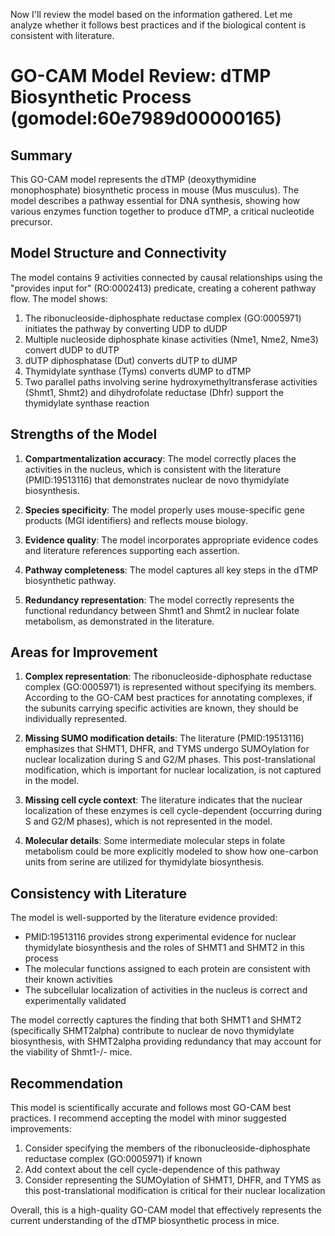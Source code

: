 Now I'll review the model based on the information gathered. Let me analyze whether it follows best practices and if the biological content is consistent with literature.

# GO-CAM Model Review: dTMP Biosynthetic Process (gomodel:60e7989d00000165)

## Summary
This GO-CAM model represents the dTMP (deoxythymidine monophosphate) biosynthetic process in mouse (Mus musculus). The model describes a pathway essential for DNA synthesis, showing how various enzymes function together to produce dTMP, a critical nucleotide precursor.

## Model Structure and Connectivity
The model contains 9 activities connected by causal relationships using the "provides input for" (RO:0002413) predicate, creating a coherent pathway flow. The model shows:

1. The ribonucleoside-diphosphate reductase complex (GO:0005971) initiates the pathway by converting UDP to dUDP
2. Multiple nucleoside diphosphate kinase activities (Nme1, Nme2, Nme3) convert dUDP to dUTP
3. dUTP diphosphatase (Dut) converts dUTP to dUMP
4. Thymidylate synthase (Tyms) converts dUMP to dTMP
5. Two parallel paths involving serine hydroxymethyltransferase activities (Shmt1, Shmt2) and dihydrofolate reductase (Dhfr) support the thymidylate synthase reaction

## Strengths of the Model

1. **Compartmentalization accuracy**: The model correctly places the activities in the nucleus, which is consistent with the literature (PMID:19513116) that demonstrates nuclear de novo thymidylate biosynthesis.

2. **Species specificity**: The model properly uses mouse-specific gene products (MGI identifiers) and reflects mouse biology.

3. **Evidence quality**: The model incorporates appropriate evidence codes and literature references supporting each assertion.

4. **Pathway completeness**: The model captures all key steps in the dTMP biosynthetic pathway.

5. **Redundancy representation**: The model correctly represents the functional redundancy between Shmt1 and Shmt2 in nuclear folate metabolism, as demonstrated in the literature.

## Areas for Improvement

1. **Complex representation**: The ribonucleoside-diphosphate reductase complex (GO:0005971) is represented without specifying its members. According to the GO-CAM best practices for annotating complexes, if the subunits carrying specific activities are known, they should be individually represented.

2. **Missing SUMO modification details**: The literature (PMID:19513116) emphasizes that SHMT1, DHFR, and TYMS undergo SUMOylation for nuclear localization during S and G2/M phases. This post-translational modification, which is important for nuclear localization, is not captured in the model.

3. **Missing cell cycle context**: The literature indicates that the nuclear localization of these enzymes is cell cycle-dependent (occurring during S and G2/M phases), which is not represented in the model.

4. **Molecular details**: Some intermediate molecular steps in folate metabolism could be more explicitly modeled to show how one-carbon units from serine are utilized for thymidylate biosynthesis.

## Consistency with Literature

The model is well-supported by the literature evidence provided:

- PMID:19513116 provides strong experimental evidence for nuclear thymidylate biosynthesis and the roles of SHMT1 and SHMT2 in this process
- The molecular functions assigned to each protein are consistent with their known activities
- The subcellular localization of activities in the nucleus is correct and experimentally validated

The model correctly captures the finding that both SHMT1 and SHMT2 (specifically SHMT2alpha) contribute to nuclear de novo thymidylate biosynthesis, with SHMT2alpha providing redundancy that may account for the viability of Shmt1-/- mice.

## Recommendation

This model is scientifically accurate and follows most GO-CAM best practices. I recommend accepting the model with minor suggested improvements:

1. Consider specifying the members of the ribonucleoside-diphosphate reductase complex (GO:0005971) if known
2. Add context about the cell cycle-dependence of this pathway
3. Consider representing the SUMOylation of SHMT1, DHFR, and TYMS as this post-translational modification is critical for their nuclear localization

Overall, this is a high-quality GO-CAM model that effectively represents the current understanding of the dTMP biosynthetic process in mice.